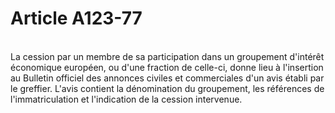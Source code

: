 # Article A123-77

<p><br/>La cession par un membre de sa participation dans un groupement d'intérêt économique européen, ou d'une fraction de celle-ci, donne lieu à l'insertion au Bulletin officiel des annonces civiles et commerciales d'un avis établi par le greffier. L'avis contient la dénomination du groupement, les références de l'immatriculation et l'indication de la cession intervenue.</p>
